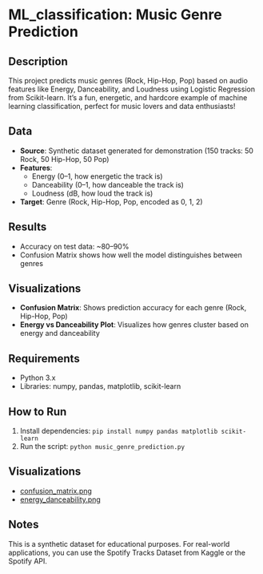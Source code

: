 # ML_classification: Music Genre Prediction

## Description
This project predicts music genres (Rock, Hip-Hop, Pop) based on audio features like Energy, Danceability, and Loudness using Logistic Regression from Scikit-learn. It’s a fun, energetic, and hardcore example of machine learning classification, perfect for music lovers and data enthusiasts!

## Data
- **Source**: Synthetic dataset generated for demonstration (150 tracks: 50 Rock, 50 Hip-Hop, 50 Pop)
- **Features**: 
  - Energy (0–1, how energetic the track is)
  - Danceability (0–1, how danceable the track is)
  - Loudness (dB, how loud the track is)
- **Target**: Genre (Rock, Hip-Hop, Pop, encoded as 0, 1, 2)

## Results
- Accuracy on test data: ~80–90%
- Confusion Matrix shows how well the model distinguishes between genres

## Visualizations
- **Confusion Matrix**: Shows prediction accuracy for each genre (Rock, Hip-Hop, Pop)
- **Energy vs Danceability Plot**: Visualizes how genres cluster based on energy and danceability

## Requirements
- Python 3.x
- Libraries: numpy, pandas, matplotlib, scikit-learn

## How to Run
1. Install dependencies: `pip install numpy pandas matplotlib scikit-learn`
2. Run the script: `python music_genre_prediction.py`

## Visualizations
- [confusion_matrix.png]()
- [energy_danceability.png](https://github.com/AndreySukhanov/ML_classification/blob/4a4356bcc9be05ca9c8f58dba0e589f3c4f7c5ea/energy_danceability.png)

## Notes
This is a synthetic dataset for educational purposes. For real-world applications, you can use the Spotify Tracks Dataset from Kaggle or the Spotify API.
